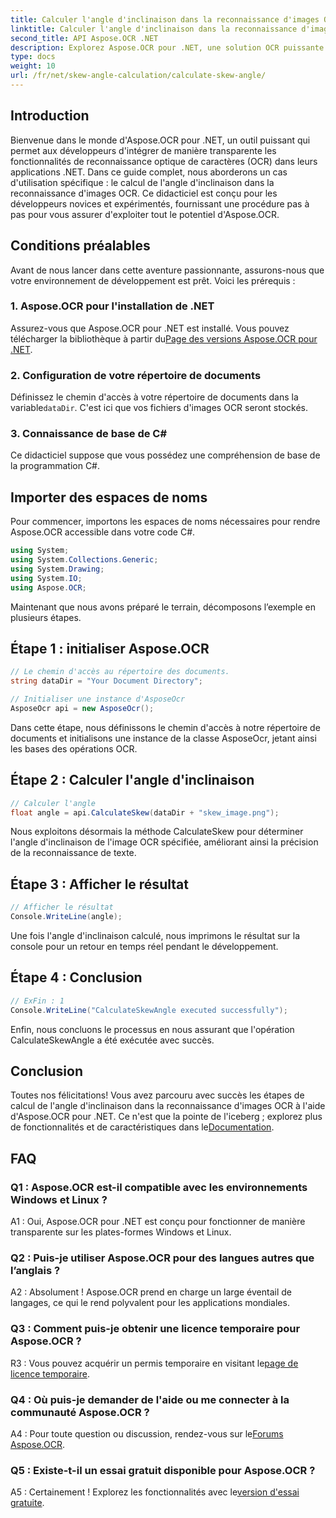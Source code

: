 ```yaml
---
title: Calculer l'angle d'inclinaison dans la reconnaissance d'images OCR
linktitle: Calculer l'angle d'inclinaison dans la reconnaissance d'images OCR
second_title: API Aspose.OCR .NET
description: Explorez Aspose.OCR pour .NET, une solution OCR puissante pour une reconnaissance de texte précise dans vos applications C#.
type: docs
weight: 10
url: /fr/net/skew-angle-calculation/calculate-skew-angle/
---
```

## Introduction

Bienvenue dans le monde d'Aspose.OCR pour .NET, un outil puissant qui permet aux développeurs d'intégrer de manière transparente les fonctionnalités de reconnaissance optique de caractères (OCR) dans leurs applications .NET. Dans ce guide complet, nous aborderons un cas d'utilisation spécifique : le calcul de l'angle d'inclinaison dans la reconnaissance d'images OCR. Ce didacticiel est conçu pour les développeurs novices et expérimentés, fournissant une procédure pas à pas pour vous assurer d'exploiter tout le potentiel d'Aspose.OCR.

## Conditions préalables

Avant de nous lancer dans cette aventure passionnante, assurons-nous que votre environnement de développement est prêt. Voici les prérequis :

### 1. Aspose.OCR pour l'installation de .NET

 Assurez-vous que Aspose.OCR pour .NET est installé. Vous pouvez télécharger la bibliothèque à partir du[Page des versions Aspose.OCR pour .NET](https://releases.aspose.com/ocr/net/).

### 2. Configuration de votre répertoire de documents

Définissez le chemin d'accès à votre répertoire de documents dans la variable`dataDir`. C'est ici que vos fichiers d'images OCR seront stockés.

### 3. Connaissance de base de C#

Ce didacticiel suppose que vous possédez une compréhension de base de la programmation C#.

## Importer des espaces de noms

Pour commencer, importons les espaces de noms nécessaires pour rendre Aspose.OCR accessible dans votre code C#.

```csharp
using System;
using System.Collections.Generic;
using System.Drawing;
using System.IO;
using Aspose.OCR;
```

Maintenant que nous avons préparé le terrain, décomposons l’exemple en plusieurs étapes.

## Étape 1 : initialiser Aspose.OCR

```csharp
// Le chemin d'accès au répertoire des documents.
string dataDir = "Your Document Directory";

// Initialiser une instance d'AsposeOcr
AsposeOcr api = new AsposeOcr();
```

Dans cette étape, nous définissons le chemin d'accès à notre répertoire de documents et initialisons une instance de la classe AsposeOcr, jetant ainsi les bases des opérations OCR.

## Étape 2 : Calculer l'angle d'inclinaison

```csharp
// Calculer l'angle
float angle = api.CalculateSkew(dataDir + "skew_image.png");
```

Nous exploitons désormais la méthode CalculateSkew pour déterminer l'angle d'inclinaison de l'image OCR spécifiée, améliorant ainsi la précision de la reconnaissance de texte.

## Étape 3 : Afficher le résultat

```csharp
// Afficher le résultat
Console.WriteLine(angle);
```

Une fois l'angle d'inclinaison calculé, nous imprimons le résultat sur la console pour un retour en temps réel pendant le développement.

## Étape 4 : Conclusion

```csharp
// ExFin : 1
Console.WriteLine("CalculateSkewAngle executed successfully");
```

Enfin, nous concluons le processus en nous assurant que l'opération CalculateSkewAngle a été exécutée avec succès.

## Conclusion

 Toutes nos félicitations! Vous avez parcouru avec succès les étapes de calcul de l'angle d'inclinaison dans la reconnaissance d'images OCR à l'aide d'Aspose.OCR pour .NET. Ce n'est que la pointe de l'iceberg ; explorez plus de fonctionnalités et de caractéristiques dans le[Documentation](https://reference.aspose.com/ocr/net/).

## FAQ

### Q1 : Aspose.OCR est-il compatible avec les environnements Windows et Linux ?

A1 : Oui, Aspose.OCR pour .NET est conçu pour fonctionner de manière transparente sur les plates-formes Windows et Linux.

### Q2 : Puis-je utiliser Aspose.OCR pour des langues autres que l’anglais ?

A2 : Absolument ! Aspose.OCR prend en charge un large éventail de langages, ce qui le rend polyvalent pour les applications mondiales.

### Q3 : Comment puis-je obtenir une licence temporaire pour Aspose.OCR ?

 R3 : Vous pouvez acquérir un permis temporaire en visitant le[page de licence temporaire](https://purchase.aspose.com/temporary-license/).

### Q4 : Où puis-je demander de l'aide ou me connecter à la communauté Aspose.OCR ?

 A4 : Pour toute question ou discussion, rendez-vous sur le[Forums Aspose.OCR](https://forum.aspose.com/c/ocr/16).

### Q5 : Existe-t-il un essai gratuit disponible pour Aspose.OCR ?

A5 : Certainement ! Explorez les fonctionnalités avec le[version d'essai gratuite](https://releases.aspose.com/).